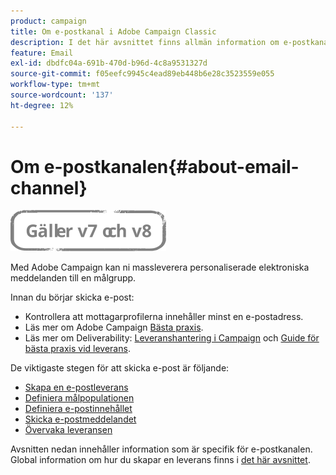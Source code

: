 ```yaml
---
product: campaign
title: Om e-postkanal i Adobe Campaign Classic
description: I det här avsnittet finns allmän information om e-postkanalen i Adobe Campaign Classic.
feature: Email
exl-id: dbdfc04a-691b-470d-b96d-4c8a9531327d
source-git-commit: f05eefc9945c4ead89eb448b6e28c3523559e055
workflow-type: tm+mt
source-wordcount: '137'
ht-degree: 12%

---
```


# Om e-postkanalen{#about-email-channel}

![](../../assets/common.svg)

Med Adobe Campaign kan ni massleverera personaliserade elektroniska meddelanden till en målgrupp.

Innan du börjar skicka e-post:

* Kontrollera att mottagarprofilerna innehåller minst en e-postadress.
* Läs mer om Adobe Campaign [Bästa praxis](delivery-best-practices.md).
* Läs mer om Deliverability: [Leveranshantering i Campaign](about-deliverability.md) och [Guide för bästa praxis vid leverans](https://experienceleague.adobe.com/docs/deliverability-learn/deliverability-best-practice-guide/introduction.html?lang=sv).

De viktigaste stegen för att skicka e-post är följande:

* [Skapa en e-postleverans](creating-an-email-delivery.md)
* [Definiera målpopulationen](steps-defining-the-target-population.md)
* [Definiera e-postinnehållet](defining-the-email-content.md)
* [Skicka e-postmeddelandet](sending-messages.md)
* [Övervaka leveransen](about-delivery-monitoring.md)

Avsnitten nedan innehåller information som är specifik för e-postkanalen. Global information om hur du skapar en leverans finns i [det här avsnittet](steps-about-delivery-creation-steps.md).
